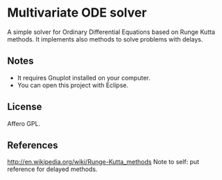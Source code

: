 Multivariate ODE solver
========================

A simple solver for Ordinary Differential Equations based on Runge Kutta methods.
It implements also methods to solve problems with delays.

Notes
------

* It requires Gnuplot installed on your computer.
* You can open this project with Eclipse.

License
--------

Affero GPL.

References
------------

http://en.wikipedia.org/wiki/Runge-Kutta_methods
Note to self: put reference for delayed methods.